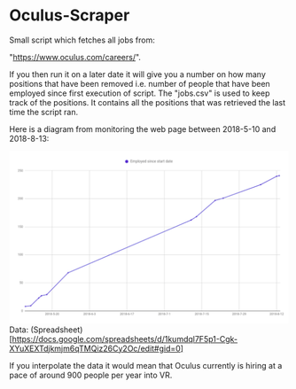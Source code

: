 # Oculus-Scraper
Small script which fetches all jobs from:

  "https://www.oculus.com/careers/". 

If you then run it on a later date it will give you a number on how many positions that have been removed i.e. number of people that have been employed since first execution of script. The "jobs.csv" is used to keep track of the positions. It contains all the positions that was retrieved the last time the script ran.

Here is a diagram from monitoring the web page between 2018-5-10 and 2018-8-13:

![alt text](https://github.com/mrconter1/Oculus-Scraper/blob/master/oculus.png)
Data: (Spreadsheet)[https://docs.google.com/spreadsheets/d/1kumdql7F5p1-Cgk-XYuXEXTdjkmjm6qTMQiz26Cy2Oc/edit#gid=0]

If you interpolate the data it would mean that Oculus currently is hiring at a pace of around 900 people per year into VR.
